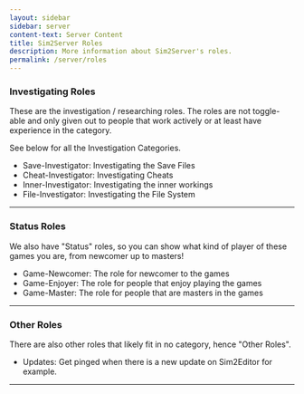 ```yaml
---
layout: sidebar
sidebar: server
content-text: Server Content
title: Sim2Server Roles
description: More information about Sim2Server's roles.
permalink: /server/roles
---
```


### Investigating Roles
These are the investigation / researching roles. The roles are not toggle-able and only given out to people that work actively or at least have experience in the category.

See below for all the Investigation Categories.

- Save-Investigator: Investigating the Save Files
- Cheat-Investigator: Investigating Cheats
- Inner-Investigator: Investigating the inner workings
- File-Investigator: Investigating the File System
<hr>


### Status Roles
We also have "Status" roles, so you can show what kind of player of these games you are, from newcomer up to masters!

- Game-Newcomer: The role for newcomer to the games
- Game-Enjoyer: The role for people that enjoy playing the games
- Game-Master: The role for people that are masters in the games
<hr>


### Other Roles
There are also other roles that likely fit in no category, hence "Other Roles".

- Updates: Get pinged when there is a new update on Sim2Editor for example.
<hr>